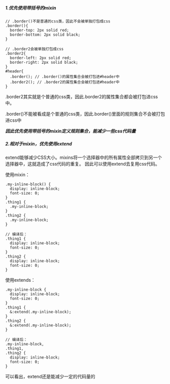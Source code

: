 ##### 1.优先使用带括号的mixin
```less
// .border()不是普通的css类，因此不会被单独打包成css
.border(){
  border-top: 2px solid red;
  border-bottom: 2px solid black;
}

// .border2会被单独打包成css
.border2{
  border-left: 2px solid red;
  border-right: 2px solid black;
}
#header{
  .border(); // .border()的属性集合会被打包进#header中
  .border2(); // .border2的属性集合会被打包进#header中
}

```
.border2其实就是个普通的css类，因此.border2的属性集合都会被打包进css中。

.border()不能被看成是个普通的css类，因此.border()里面的规则集合不会被打包进css中

***因此优先使用带括号的mixin定义规则集合，能减少一些css代码量***


##### 2.相对于mixin，优先使用extend
extend能够减少CSS大小。mixins将一个选择器中的所有属性全部拷贝到另一个选择器中，这就造成了css代码的重复。
因此可以使用extend去复用css代码。

使用mixin：
```less
.my-inline-block() {
  display: inline-block;
  font-size: 0;
}
.thing1 {
  .my-inline-block;
}
.thing2 {
  .my-inline-block;
}

// 编译后：
.thing1 {
  display: inline-block;
  font-size: 0;
}
.thing2 {
  display: inline-block;
  font-size: 0;
}
```
使用extends：
```less
.my-inline-block {
  display: inline-block;
  font-size: 0;
}
.thing1 {
  &:extend(.my-inline-block);
}
.thing2 {
  &:extend(.my-inline-block);
}

// 编译后：
.my-inline-block,
.thing1,
.thing2 {
  display: inline-block;
  font-size: 0;
}
```

可以看出，extend还是能减少一定的代码量的
